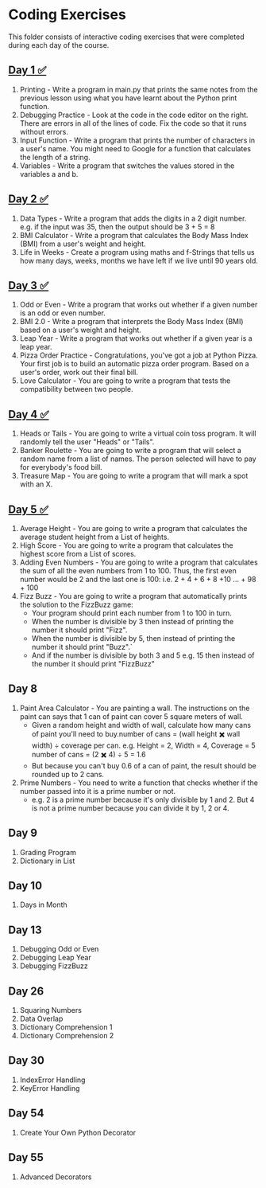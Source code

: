 # Coding Exercises

This folder consists of interactive coding exercises that were completed during each day of the course.

## [Day 1 ✅](https://github.com/patriciaong977/100-Days-of-Python/tree/master/Interactive%20Coding%20Exercises/Day%201)

1. Printing - Write a program in main.py that prints the same notes from the previous lesson using what you have learnt about the Python print function.
2. Debugging Practice - Look at the code in the code editor on the right. There are errors in all of the lines of code. Fix the code so that it runs without errors.
3. Input Function - Write a program that prints the number of characters in a user's name. You might need to Google for a function that calculates the length of a string.
4. Variables - Write a program that switches the values stored in the variables a and b.

## [Day 2 ✅](https://github.com/patriciaong977/100-Days-of-Python/tree/master/Interactive%20Coding%20Exercises/Day%202)

1. Data Types - Write a program that adds the digits in a 2 digit number. e.g. if the input was 35, then the output should be 3 + 5 = 8
2. BMI Calculator - Write a program that calculates the Body Mass Index (BMI) from a user's weight and height.
3. Life in Weeks - Create a program using maths and f-Strings that tells us how many days, weeks, months we have left if we live until 90 years old.

## [Day 3 ✅](https://github.com/patriciaong977/100-Days-of-Python/tree/master/Interactive%20Coding%20Exercises/Day%203)

1. Odd or Even - Write a program that works out whether if a given number is an odd or even number.
2. BMI 2.0 - Write a program that interprets the Body Mass Index (BMI) based on a user's weight and height.
3. Leap Year - Write a program that works out whether if a given year is a leap year.
4. Pizza Order Practice - Congratulations, you've got a job at Python Pizza. Your first job is to build an automatic pizza order program. Based on a user's order, work out their final bill.
5. Love Calculator - You are going to write a program that tests the compatibility between two people.

## [Day 4 ✅](https://github.com/patriciaong977/100-Days-of-Python/tree/master/Interactive%20Coding%20Exercises/Day%204)

1. Heads or Tails - You are going to write a virtual coin toss program. It will randomly tell the user "Heads" or "Tails".
2. Banker Roulette - You are going to write a program that will select a random name from a list of names. The person selected will have to pay for everybody's food bill.
3. Treasure Map - You are going to write a program that will mark a spot with an X.

## [Day 5 ✅](https://github.com/patriciaong977/100-Days-of-Python/tree/master/Interactive%20Coding%20Exercises/Day%205)

1. Average Height - You are going to write a program that calculates the average student height from a List of heights.
2. High Score - You are going to write a program that calculates the highest score from a List of scores.
3. Adding Even Numbers - You are going to write a program that calculates the sum of all the even numbers from 1 to 100. Thus, the first even number would be 2 and the last one is 100: i.e. 2 + 4 + 6 + 8 +10 ... + 98 + 100
4. Fizz Buzz - You are going to write a program that automatically prints the solution to the FizzBuzz game:
   - Your program should print each number from 1 to 100 in turn.
   - When the number is divisible by 3 then instead of printing the number it should print "Fizz".
   - When the number is divisible by 5, then instead of printing the number it should print "Buzz".`
   - And if the number is divisible by both 3 and 5 e.g. 15 then instead of the number it should print "FizzBuzz"

## Day 8

1. Paint Area Calculator - You are painting a wall. The instructions on the paint can says that 1 can of paint can cover 5 square meters of wall.
   - Given a random height and width of wall, calculate how many cans of paint you'll need to buy.number of cans = (wall height ✖️ wall width) ÷ coverage per can.
     e.g. Height = 2, Width = 4, Coverage = 5
     number of cans = (2 ✖️ 4) ÷ 5 = 1.6
   - But because you can't buy 0.6 of a can of paint, the result should be rounded up to 2 cans.
2. Prime Numbers - You need to write a function that checks whether if the number passed into it is a prime number or not.
   - e.g. 2 is a prime number because it's only divisible by 1 and 2.
   But 4 is not a prime number because you can divide it by 1, 2 or 4.

## Day 9

1. Grading Program
2. Dictionary in List

## Day 10

1. Days in Month

## Day 13

1. Debugging Odd or Even
2. Debugging Leap Year
3. Debugging FizzBuzz

## Day 26

1. Squaring Numbers
2. Data Overlap
3. Dictionary Comprehension 1
4. Dictionary Comprehension 2

## Day 30

1. IndexError Handling
2. KeyError Handling

## Day 54

1. Create Your Own Python Decorator

## Day 55

1. Advanced Decorators
